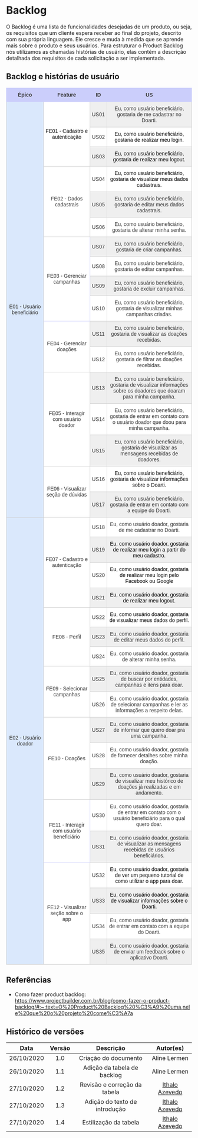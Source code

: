 # Backlog
O Backlog é uma lista de funcionalidades desejadas de um produto, ou seja, os requisitos que um cliente espera receber ao final do projeto, descrito com sua própria linguagem. Ele cresce e muda à medida que se aprende mais sobre o produto e seus usuários. Para estruturar o Product Backlog nós utilizamos as chamadas histórias de usuário, elas contém a descrição detalhada dos requisitos de cada solicitação a ser implementada.

## Backlog e histórias de usuário
<style type="text/css">
.tg  {border-collapse:collapse;border-color:#ccc;border-spacing:0;}
.tg td{background-color:#fff;border-color:#ccc;border-style:solid;border-width:1px;color:#333;
  font-family:Arial, sans-serif;font-size:14px;overflow:hidden;padding:10px 5px;word-break:normal;}
.tg th{background-color:#f0f0f0;border-color:#ccc;border-style:solid;border-width:1px;color:#333;
  font-family:Arial, sans-serif;font-size:14px;font-weight:normal;overflow:hidden;padding:10px 5px;word-break:normal;}
.tg .tg-vxga{background-color:#ffffff;text-align:center;vertical-align:middle}
.tg .tg-d7mt{background-color:#cbcefb;border-color:#cbcefb;text-align:center;vertical-align:middle}
.tg .tg-f189{background-color:#dae8fc;text-align:center;vertical-align:middle}
.tg .tg-p7cy{background-color:#ffffff;color:#000000;text-align:center;vertical-align:middle}
.tg .tg-y0n7{background-color:#efefef;text-align:center;vertical-align:middle}
.tg .tg-xnem{background-color:#ffffff;border-color:#cbcefb;text-align:center;vertical-align:middle}
</style>
<table class="tg">
<thead>
  <tr>
    <th class="tg-d7mt"><span style="font-weight:bold">Épico</span></th>
    <th class="tg-d7mt"><span style="font-weight:bold">Feature</span></th>
    <th class="tg-d7mt"><span style="font-weight:bold">ID</span></th>
    <th class="tg-d7mt"><span style="font-weight:bold">US</span></th>
  </tr>
</thead>
<tbody>
  <tr>
    <td class="tg-f189" rowspan="17">E01 - Usuário beneficiário</td>
    <td class="tg-p7cy" rowspan="3">FE01 - Cadastro e autenticação</td>
    <td class="tg-y0n7">US01</td>
    <td class="tg-y0n7">Eu, como usuário beneficiário, gostaria de me cadastrar no Doarti.</td>
  </tr>
  <tr>
    <td class="tg-vxga">US02</td>
    <td class="tg-vxga"><span style="color:#000">Eu, como usuário beneficiário, gostaria de realizar meu login.</span></td>
  </tr>
  <tr>
    <td class="tg-y0n7">US03</td>
    <td class="tg-y0n7"><span style="color:#000">Eu, como usuário beneficiário, gostaria de realizar meu logout.</span></td>
  </tr>
  <tr>
    <td class="tg-vxga" rowspan="3">FE02 - Dados cadastrais</td>
    <td class="tg-vxga">US04</td>
    <td class="tg-vxga"><span style="color:#000">Eu, como usuário beneficiário, gostaria de visualizar meus dados cadastrais.</span></td>
  </tr>
  <tr>
    <td class="tg-y0n7">US05</td>
    <td class="tg-y0n7">Eu, como usuário beneficiário, gostaria de editar meus dados cadastrais.</td>
  </tr>
  <tr>
    <td class="tg-vxga">US06</td>
    <td class="tg-vxga">Eu, como usuário beneficiário, gostaria de alterar minha senha.</td>
  </tr>
  <tr>
    <td class="tg-xnem" rowspan="4">FE03 - Gerenciar campanhas</td>
    <td class="tg-y0n7">US07</td>
    <td class="tg-y0n7">Eu, como usuário beneficiário, gostaria de criar campanhas.</td>
  </tr>
  <tr>
    <td class="tg-vxga">US08</td>
    <td class="tg-vxga">Eu, como usuário beneficiário, gostaria de editar campanhas.</td>
  </tr>
  <tr>
    <td class="tg-y0n7">US09</td>
    <td class="tg-y0n7">Eu, como usuário beneficiário, gostaria de excluir campanhas.</td>
  </tr>
  <tr>
    <td class="tg-vxga">US10</td>
    <td class="tg-vxga">Eu, como usuário beneficiário, gostaria de visualizar minhas campanhas criadas.</td>
  </tr>
  <tr>
    <td class="tg-vxga" rowspan="2">FE04 - Gerenciar doações</td>
    <td class="tg-y0n7">US11</td>
    <td class="tg-y0n7">Eu, como usuário beneficiário, gostaria de visualizar as doações recebidas.</td>
  </tr>
  <tr>
    <td class="tg-vxga">US12</td>
    <td class="tg-vxga">Eu, como usuário beneficiário, gostaria de filtrar as doações recebidas.</td>
  </tr>
  <tr>
    <td class="tg-vxga" rowspan="3">FE05 - Interagir com usuário doador</td>
    <td class="tg-y0n7">US13</td>
    <td class="tg-y0n7">Eu, como usuário beneficiário, gostaria de visualizar informações sobre os doadores que doaram para minha campanha.</td>
  </tr>
  <tr>
    <td class="tg-vxga">US14</td>
    <td class="tg-vxga">Eu, como usuário beneficiário, gostaria de entrar em contato com o usuário doador que doou para minha campanha.</td>
  </tr>
  <tr>
    <td class="tg-y0n7">US15</td>
    <td class="tg-y0n7">Eu, como usuário beneficiário, gostaria de visualizar as mensagens recebidas de doadores.</td>
  </tr>
  <tr>
    <td class="tg-vxga" rowspan="2">FE06 - Visualizar seção de dúvidas</td>
    <td class="tg-vxga">US16</td>
    <td class="tg-vxga"><span style="color:#000">Eu, como usuário beneficiário, gostaria de visualizar informações sobre o Doarti.</span></td>
  </tr>
  <tr>
    <td class="tg-y0n7">US17</td>
    <td class="tg-y0n7">Eu, como usuário beneficiário, gostaria de entrar em contato com a equipe do Doarti.</td>
  </tr>
  <tr>
    <td class="tg-f189" rowspan="18">E02 - Usuário doador</td>
    <td class="tg-vxga" rowspan="4">FE07 - Cadastro e autenticação</td>
    <td class="tg-vxga">US18</td>
    <td class="tg-vxga">Eu, como usuário doador, gostaria de me cadastrar no Doarti.</td>
  </tr>
  <tr>
    <td class="tg-y0n7">US19</td>
    <td class="tg-y0n7"><span style="color:#000">Eu, como usuário doador, gostaria de realizar meu login a partir do meu cadastro.</span></td>
  </tr>
  <tr>
    <td class="tg-vxga">US20</td>
    <td class="tg-vxga"><span style="color:#000">Eu, como usuário doador, gostaria de realizar meu login pelo Facebook ou Google</span></td>
  </tr>
  <tr>
    <td class="tg-y0n7">US21</td>
    <td class="tg-y0n7"><span style="color:#000">Eu, como usuário doador, gostaria de realizar meu logout.</span></td>
  </tr>
  <tr>
    <td class="tg-vxga" rowspan="3">FE08 - Perfil</td>
    <td class="tg-vxga">US22</td>
    <td class="tg-vxga"><span style="color:#000">Eu, como usuário doador, gostaria de visualizar meus dados do perfil.</span></td>
  </tr>
  <tr>
    <td class="tg-y0n7">US23</td>
    <td class="tg-y0n7">Eu, como usuário doador, gostaria de editar meus dados do perfil.</td>
  </tr>
  <tr>
    <td class="tg-vxga">US24</td>
    <td class="tg-vxga">Eu, como usuário doador, gostaria de alterar minha senha.</td>
  </tr>
  <tr>
    <td class="tg-vxga" rowspan="2">FE09 - Selecionar campanhas</td>
    <td class="tg-y0n7">US25</td>
    <td class="tg-y0n7">Eu, como usuário doador, gostaria de buscar por entidades, campanhas e itens para doar.</td>
  </tr>
  <tr>
    <td class="tg-vxga">US26</td>
    <td class="tg-vxga">Eu, como usuário doador, gostaria de selecionar campanhas e ler as informações a respeito delas.</td>
  </tr>
  <tr>
    <td class="tg-vxga" rowspan="3">FE10 - Doações</td>
    <td class="tg-y0n7">US27</td>
    <td class="tg-y0n7">Eu, como usuário doador, gostaria de informar que quero doar pra uma campanha.</td>
  </tr>
  <tr>
    <td class="tg-vxga">US28</td>
    <td class="tg-vxga">Eu, como usuário doador, gostaria de fornecer detalhes sobre minha doação.</td>
  </tr>
  <tr>
    <td class="tg-y0n7">US29</td>
    <td class="tg-y0n7">Eu, como usuário doador, gostaria de visualizar meu histórico de doações já realizadas e em andamento.</td>
  </tr>
  <tr>
    <td class="tg-xnem" rowspan="2">FE11 - Interagir com usuário beneficiário</td>
    <td class="tg-vxga">US30</td>
    <td class="tg-vxga">Eu, como usuário doador, gostaria de entrar em contato com o usuário beneficiário para o qual quero doar.</td>
  </tr>
  <tr>
    <td class="tg-y0n7">US31</td>
    <td class="tg-y0n7">Eu, como usuário doador, gostaria de visualizar as mensagens recebidas de usuários beneficiários.</td>
  </tr>
  <tr>
    <td class="tg-vxga" rowspan="4">FE12 - Visualizar seção sobre o app</td>
    <td class="tg-vxga">US32</td>
    <td class="tg-vxga"><span style="color:#000">Eu, como usuário doador, gostaria de ver um pequeno tutorial de como utilizar o app para doar.</span></td>
  </tr>
  <tr>
    <td class="tg-y0n7">US33</td>
    <td class="tg-y0n7"><span style="color:#000">Eu, como usuário doador, gostaria de visualizar informações sobre o Doarti.</span></td>
  </tr>
  <tr>
    <td class="tg-vxga">US34</td>
    <td class="tg-vxga">Eu, como usuário doador, gostaria de entrar em contato com a equipe do Doarti.</td>
  </tr>
  <tr>
    <td class="tg-y0n7">US35</td>
    <td class="tg-y0n7">Eu, como usuário doador, gostaria de enviar um feedback sobre o aplicativo Doarti.</td>
  </tr>
</tbody>
</table>

## Referências
* Como fazer product backlog: https://www.projectbuilder.com.br/blog/como-fazer-o-product-backlog/#:~:text=O%20Product%20Backlog%20%C3%A9%20uma,nele%20que%20o%20projeto%20come%C3%A7a


## Histórico de versões

|    Data    | Versão |           Descrição           |   Autor(es)    |
| :--------: | :----: | :---------------------------: | :------------: |
| 26/10/2020 |  1.0   |     Criação do documento      |  Aline Lermen  |
| 26/10/2020 |  1.1   |  Adição da tabela de backlog  |  Aline Lermen  |
| 27/10/2020 |  1.2   | Revisão e correção da tabela  | [Ithalo Azevedo](https://github.com/ithaloazevedo) |
| 27/10/2020 |  1.3   | Adição do texto de introdução | [Ithalo Azevedo](https://github.com/ithaloazevedo) |
| 27/10/2020 |  1.4   | Estilização da tabela | [Ithalo Azevedo](https://github.com/ithaloazevedo) |